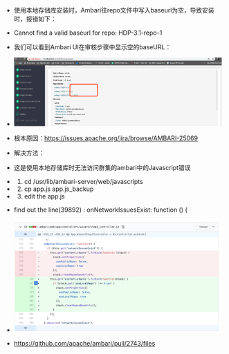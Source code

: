 - 使用本地存储库安装时，Ambari往repo文件中写入baseurl为空，导致安装时，报错如下：

- Cannot find a valid baseurl for repo: HDP-3.1-repo-1 

- 我们可以看到Ambari UI在审核步骤中显示空的baseURL：

- ![img](../images/6B836F04-5D6F-6147-8C8A-AAB582FF9F12.png)

- 根本原因：https://issues.apache.org/jira/browse/AMBARI-25069

- 解决方法：

- 这是使用本地存储库时无法访问群集的ambari中的Javascript错误

- 1) cd /usr/lib/ambari-server/web/javascripts

- 2) cp app.js      app.js_backup

- 3) edit the app.js

- find out the line(39892) : onNetworkIssuesExist: function () {

- ![image-20200205185027415](../images/image-20200205185027415.png)

- https://github.com/apache/ambari/pull/2743/files